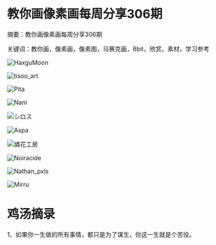 # 教你画像素画每周分享306期


摘要：教你画像素画每周分享306期

关键词：教你画，像素画，像素图，马赛克画，8bit，欣赏，素材，学习参考


![HaxguMoon](https://files.mdnice.com/user/10493/1e317325-0c3d-4588-be67-9eb41f0d080e.png)


![tisoo_art](https://files.mdnice.com/user/10493/2645b5aa-386a-47fb-97d1-a9a02f6f168b.png)


![Pita](https://files.mdnice.com/user/10493/28d3f59f-7d4a-48d4-a288-ea69efd33d4c.png)


![Nani](https://files.mdnice.com/user/10493/c113f8a2-b953-48e8-ac3b-de4b005de88c.png)


![シロス](https://files.mdnice.com/user/10493/201dda95-b0d1-4d86-91da-e98cfd979503.png)


![Aspa](https://files.mdnice.com/user/10493/f925b935-b0a4-46e3-b4a2-9a9dd1744b4d.png)



![燐花工房](https://files.mdnice.com/user/10493/51d5814b-32c8-4d4b-a32f-8fa1db51cd1b.png)


![Noiracide](https://files.mdnice.com/user/10493/04bcc940-acdf-4f96-8243-a06a3e075d48.png)


![Nathan_pxls](https://files.mdnice.com/user/10493/4c4742c8-00ef-4856-acf7-f8c64935a3d0.png)



![Mirru](https://files.mdnice.com/user/10493/88d14b3e-36f5-421c-9a11-42e66c0d225a.png)


# 鸡汤摘录

1、如果你一生做的所有事情，都只是为了谋生，你这一生就是个苦役。